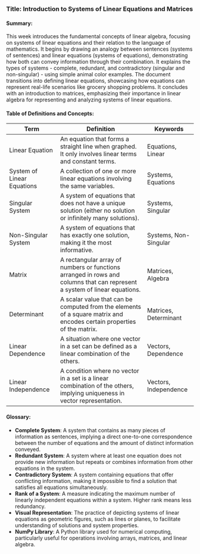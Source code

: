 ### Title: Introduction to Systems of Linear Equations and Matrices

#### Summary:

This week introduces the fundamental concepts of linear algebra, focusing on systems of linear equations and their relation to the language of mathematics. It begins by drawing an analogy between sentences (systems of sentences) and linear equations (systems of equations), demonstrating how both can convey information through their combination. It explains the types of systems - complete, redundant, and contradictory (singular and non-singular) - using simple animal color examples. The document transitions into defining linear equations, showcasing how equations can represent real-life scenarios like grocery shopping problems. It concludes with an introduction to matrices, emphasizing their importance in linear algebra for representing and analyzing systems of linear equations.

#### Table of Definitions and Concepts:

| Term | Definition | Keywords |
|------|------------|----------|
| Linear Equation | An equation that forms a straight line when graphed. It only involves linear terms and constant terms. | Equations, Linear |
| System of Linear Equations | A collection of one or more linear equations involving the same variables. | Systems, Equations |
| Singular System | A system of equations that does not have a unique solution (either no solution or infinitely many solutions). | Systems, Singular |
| Non-Singular System | A system of equations that has exactly one solution, making it the most informative. | Systems, Non-Singular |
| Matrix | A rectangular array of numbers or functions arranged in rows and columns that can represent a system of linear equations. | Matrices, Algebra |
| Determinant | A scalar value that can be computed from the elements of a square matrix and encodes certain properties of the matrix. | Matrices, Determinant |
| Linear Dependence | A situation where one vector in a set can be defined as a linear combination of the others. | Vectors, Dependence |
| Linear Independence | A condition where no vector in a set is a linear combination of the others, implying uniqueness in vector representation. | Vectors, Independence |

#### Glossary:

- **Complete System**: A system that contains as many pieces of information as sentences, implying a direct one-to-one correspondence between the number of equations and the amount of distinct information conveyed.
- **Redundant System**: A system where at least one equation does not provide new information but repeats or combines information from other equations in the system.
- **Contradictory System**: A system containing equations that offer conflicting information, making it impossible to find a solution that satisfies all equations simultaneously.
- **Rank of a System**: A measure indicating the maximum number of linearly independent equations within a system. Higher rank means less redundancy.
- **Visual Representation**: The practice of depicting systems of linear equations as geometric figures, such as lines or planes, to facilitate understanding of solutions and system properties.
- **NumPy Library**: A Python library used for numerical computing, particularly useful for operations involving arrays, matrices, and linear algebra.

